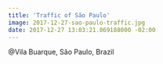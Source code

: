 ```yaml
---
title: 'Traffic of São Paulo'
image: 2017-12-27-sao-paulo-traffic.jpg
date: 2017-12-27 13:03:21.869188000 -02:00
---
```


@Vila Buarque, São Paulo, Brazil
